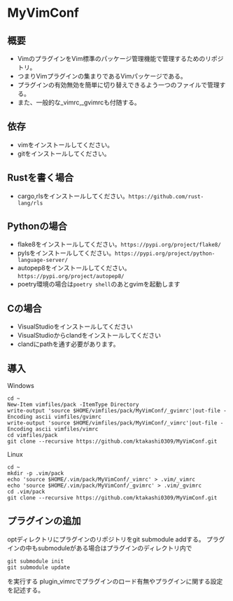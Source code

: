 # MyVimConf

## 概要
* VimのプラグインをVim標準のパッケージ管理機能で管理するためのリポジトリ。
* つまりVimプラグインの集まりであるVimパッケージである。
* プラグインの有効無効を簡単に切り替えできるよう一つのファイルで管理する。
* また、一般的な_vimrc,_gvimrcも付随する。

## 依存
* vimをインストールしてください。
* gitをインストールしてください。


## Rustを書く場合
* cargo,rlsをインストールしてください。`https://github.com/rust-lang/rls`

## Pythonの場合
* flake8をインストールしてください。`https://pypi.org/project/flake8/`
* pylsをインストールしてください。`https://pypi.org/project/python-language-server/`
* autopep8をインストールしてください。`https://pypi.org/project/autopep8/`
* poetry環境の場合は`poetry shell`のあとgvimを起動します


## Cの場合
* VisualStudioをインストールしてください
* VisualStudioからclandをインストールしてください
* clandにpathを通す必要があります。

## 導入
  
Windows
```
cd ~
New-Item vimfiles/pack -ItemType Directory
write-output 'source $HOME/vimfiles/pack/MyVimConf/_gvimrc'|out-file -Encoding ascii vimfiles/gvimrc
write-output 'source $HOME/vimfiles/pack/MyVimConf/_vimrc'|out-file -Encoding ascii vimfiles/vimrc
cd vimfiles/pack
git clone --recursive https://github.com/ktakashi0309/MyVimConf.git
```

Linux
```
cd ~
mkdir -p .vim/pack
echo 'source $HOME/.vim/pack/MyVimConf/_vimrc' > .vim/_vimrc
echo 'source $HOME/.vim/pack/MyVimConf/_gvimrc' > .vim/_gvimrc
cd .vim/pack
git clone --recursive https://github.com/ktakashi0309/MyVimConf.git
```

## プラグインの追加
optディレクトリにプラグインのリポジトリをgit submodule addする。
プラグインの中もsubmoduleがある場合はプラグインのディレクトリ内で
```
git submodule init
git submodule update
```
を実行する
plugin_vimrcでプラグインのロード有無やプラグインに関する設定を記述する。
